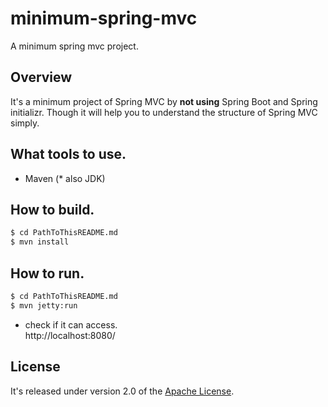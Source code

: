 # minimum-spring-mvc
A minimum spring mvc project.

## Overview
It's a minimum project of Spring MVC by **not using** Spring Boot and Spring initializr. Though it will help you to understand the structure of Spring MVC simply.

## What tools to use.
- Maven (* also JDK)

## How to build.
```sh
$ cd PathToThisREADME.md
$ mvn install
```

## How to run.
```sh
$ cd PathToThisREADME.md
$ mvn jetty:run
```
- check if it can access.  
http://localhost:8080/

## License
It's released under version 2.0 of the [Apache License](https://www.apache.org/licenses/LICENSE-2.0).